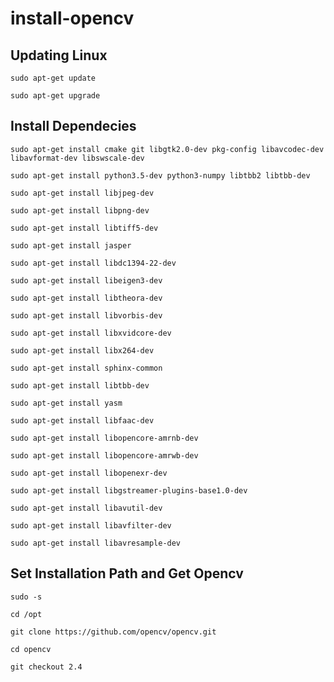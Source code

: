 # install-opencv

## Updating Linux
`sudo apt-get update`

`sudo apt-get upgrade`

## Install Dependecies
`sudo apt-get install cmake git libgtk2.0-dev pkg-config libavcodec-dev libavformat-dev libswscale-dev`

`sudo apt-get install python3.5-dev python3-numpy libtbb2 libtbb-dev`

`sudo apt-get install libjpeg-dev`

 `sudo apt-get install libpng-dev`
 
 `sudo apt-get install libtiff5-dev`
 
 `sudo apt-get install jasper`
 
 `sudo apt-get install libdc1394-22-dev`
 
 `sudo apt-get install libeigen3-dev`
 
 `sudo apt-get install libtheora-dev`
 
 `sudo apt-get install libvorbis-dev`
 
 `sudo apt-get install libxvidcore-dev`
 
 `sudo apt-get install libx264-dev`
 
 `sudo apt-get install sphinx-common`
 
 `sudo apt-get install libtbb-dev`
 
 `sudo apt-get install yasm`
 
 `sudo apt-get install libfaac-dev`
 
 `sudo apt-get install libopencore-amrnb-dev`
 
 `sudo apt-get install libopencore-amrwb-dev`
 
 `sudo apt-get install libopenexr-dev`
 
 `sudo apt-get install libgstreamer-plugins-base1.0-dev`
 
 `sudo apt-get install libavutil-dev`
 
 `sudo apt-get install libavfilter-dev`
 
 `sudo apt-get install libavresample-dev`
 
 ## Set Installation Path and Get Opencv
 `sudo -s`
 
 `cd /opt`
 
 `git clone https://github.com/opencv/opencv.git`
 
 `cd opencv`
 
 `git checkout 2.4`
 
 
 
 
